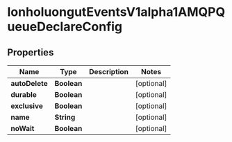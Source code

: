 

# IonholuongutEventsV1alpha1AMQPQueueDeclareConfig


## Properties

Name | Type | Description | Notes
------------ | ------------- | ------------- | -------------
**autoDelete** | **Boolean** |  |  [optional]
**durable** | **Boolean** |  |  [optional]
**exclusive** | **Boolean** |  |  [optional]
**name** | **String** |  |  [optional]
**noWait** | **Boolean** |  |  [optional]



